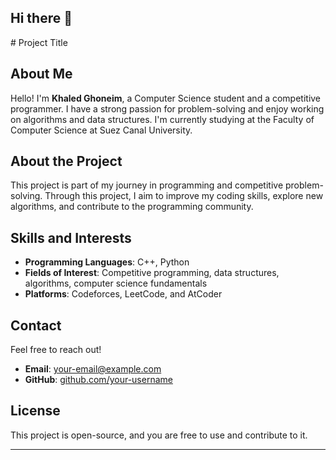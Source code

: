 ## Hi there 👋

<!--
**Khaled_ghoneim/Khaled_ghoneim** is a ✨ _special_ ✨ repository because its `README.md` (this file) appears on your GitHub profile.

Here are some ideas to get you started:

- 🔭 I’m currently working on ...
- 🌱 I’m currently learning ...
- 👯 I’m looking to collaborate on ...
- 🤔 I’m looking for help with ...
- 💬 Ask me about ...
- 📫 How to reach me: ...
- 😄 Pronouns: ...
- ⚡ Fun fact: ...
--># Project Title

## About Me

Hello! I'm **Khaled Ghoneim**, a Computer Science student and a competitive programmer. I have a strong passion for problem-solving and enjoy working on algorithms and data structures. I'm currently studying at the Faculty of Computer Science at Suez Canal University.

## About the Project

This project is part of my journey in programming and competitive problem-solving. Through this project, I aim to improve my coding skills, explore new algorithms, and contribute to the programming community.

## Skills and Interests

- **Programming Languages**: C++, Python
- **Fields of Interest**: Competitive programming, data structures, algorithms, computer science fundamentals
- **Platforms**: Codeforces, LeetCode, and AtCoder

## Contact

Feel free to reach out!

- **Email**: [your-email@example.com](mailto:your-email@example.com)
- **GitHub**: [github.com/your-username](https://github.com/your-username)

## License

This project is open-source, and you are free to use and contribute to it.

---



